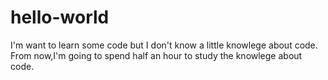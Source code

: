 # hello-world
I'm want to learn some code
but I don't know a little knowlege about code.
From now,I'm going to spend half an hour to study the knowlege about code.
